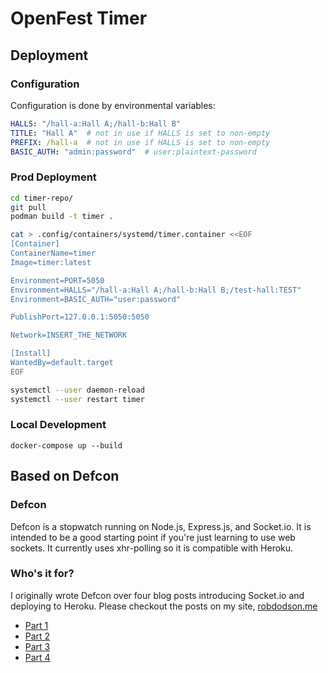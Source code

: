 # OpenFest Timer

## Deployment

### Configuration

Configuration is done by environmental variables:

```yaml
HALLS: "/hall-a:Hall A;/hall-b:Hall B"
TITLE: "Hall A"  # not in use if HALLS is set to non-empty
PREFIX: /hall-a  # not in use if HALLS is set to non-empty
BASIC_AUTH: "admin:password"  # user:plaintext-password
```

### Prod Deployment

```sh
cd timer-repo/
git pull
podman build -t timer .

cat > .config/containers/systemd/timer.container <<EOF
[Container]
ContainerName=timer
Image=timer:latest

Environment=PORT=5050
Environment=HALLS="/hall-a:Hall A;/hall-b:Hall B;/test-hall:TEST"
Environment=BASIC_AUTH="user:password"

PublishPort=127.0.0.1:5050:5050

Network=INSERT_THE_NETWORK

[Install]
WantedBy=default.target
EOF

systemctl --user daemon-reload
systemctl --user restart timer
```

### Local Development

`docker-compose up --build`

## Based on Defcon

### Defcon

Defcon is a stopwatch running on Node.js, Express.js, and Socket.io.
It is intended to be a good starting point if you're just learning to use
web sockets. It currently uses xhr-polling so it is compatible with Heroku.

### Who's it for?

I originally wrote Defcon over four blog posts introducing Socket.io and
deploying to Heroku. Please checkout the posts on my site, [robdodson.me](http://robdodson.me)

- [Part 1](http://robdodson.me/blog/2012/06/04/deploying-your-first-node-dot-js-and-socket-dot-io-app-to-heroku/)
- [Part 2](http://robdodson.me/blog/2012/06/05/building-a-countdown-timer-with-socket-dot-io/)
- [Part 3](http://robdodson.me/blog/2012/06/06/building-a-countdown-timer-with-socket-dot-io-pt-2/)
- [Part 4](http://robdodson.me/blog/2012/06/07/building-a-countdown-timer-with-socket-dot-io-pt-3/)

